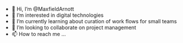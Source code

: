 - 👋 Hi, I’m @MaxfieldArnott
- 👀 I’m interested in digital technologies
- 🌱 I’m currently learning about curation of work flows for small teams
- 💞️ I’m looking to collaborate on project management
- 📫 How to reach me ...

<!---
MaxfieldArnott/MaxfieldArnott is a ✨ special ✨ repository because its `README.md` (this file) appears on your GitHub profile.
You can click the Preview link to take a look at your changes.
--->
